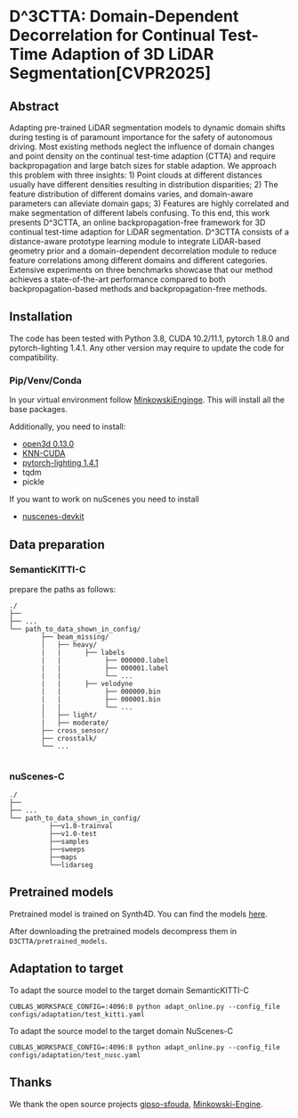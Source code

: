 # **D^3CTTA: Domain-Dependent Decorrelation for Continual Test-Time Adaption of 3D LiDAR Segmentation[CVPR2025]**



## Abstract

Adapting pre-trained LiDAR segmentation models to dynamic domain shifts during testing is of paramount importance for the safety of autonomous driving. 
Most existing methods neglect the influence of domain changes and point density on the continual test-time adaption (CTTA) and require backpropagation and large batch sizes for stable adaption.
We approach this problem with three insights: 1) Point clouds at different distances usually have different densities resulting in distribution disparities; 2) The feature distribution of different domains varies, and domain-aware parameters can alleviate domain gaps; 3) Features are highly correlated and make segmentation of different labels confusing. 
To this end, this work presents D^3CTTA, an online backpropagation-free framework for 3D continual test-time adaption for LiDAR segmentation.
D^3CTTA consists of a distance-aware prototype learning module to integrate LiDAR-based geometry prior and a domain-dependent decorrelation module to reduce feature correlations among different domains and different categories.
Extensive experiments on three benchmarks showcase that our method achieves a state-of-the-art performance compared to both backpropagation-based methods and backpropagation-free methods.

## Installation
The code has been tested with Python 3.8, CUDA 10.2/11.1, pytorch 1.8.0 and pytorch-lighting 1.4.1.
Any other version may require to update the code for compatibility.

### Pip/Venv/Conda
In your virtual environment follow [MinkowskiEnginge](https://github.com/NVIDIA/MinkowskiEngine).
This will install all the base packages.

Additionally, you need to install:
- [open3d 0.13.0](http://www.open3d.org)
- [KNN-CUDA](https://github.com/unlimblue/KNN_CUDA)
- [pytorch-lighting 1.4.1](https://www.pytorchlightning.ai)
- tqdm
- pickle

If you want to work on nuScenes you need to install
- [nuscenes-devkit](https://github.com/nutonomy/nuscenes-devkit)


## Data preparation


### SemanticKITTI-C
prepare the paths as follows:
```
./
├── 
├── ...
└── path_to_data_shown_in_config/
        ├── beam_missing/           
        │   ├── heavy/	
        |   |	   ├── labels
        |   |           ├── 000000.label
        |   |           ├── 000001.label  
        |   |           └── ...
        |   |	   ├── velodyne
        |   |	        ├── 000000.bin
        |   |           ├── 000001.bin
        |   |           └── ...
        │   ├── light/ 
        |   ├── moderate/
        ├── cross_sensor/
        ├── crosstalk/
        └── ...
        
```

### nuScenes-C
```
./
├── 
├── ...
└── path_to_data_shown_in_config/
          ├──v1.0-trainval
          ├──v1.0-test
          ├──samples
          ├──sweeps
          ├──maps
          └──lidarseg
```


## Pretrained models

Pretrained model is trained on Synth4D. You can find the models [here](https://drive.google.com/file/d/1gT6KN1pYWj800qX54jAjWl5VGrHs8Owc/view?usp=sharing).

After downloading the pretrained models decompress them in ```D3CTTA/pretrained_models```.


## Adaptation to target

To adapt the source model to the target domain SemanticKITTI-C

```
CUBLAS_WORKSPACE_CONFIG=:4096:8 python adapt_online.py --config_file configs/adaptation/test_kitti.yaml 
```

To adapt the source model to the target domain NuScenes-C

```
CUBLAS_WORKSPACE_CONFIG=:4096:8 python adapt_online.py --config_file configs/adaptation/test_nusc.yaml 
```




## Thanks
We thank the open source projects [gipso-sfouda](https://github.com/saltoricristiano/gipso-sfouda), [Minkowski-Engine](https://github.com/NVIDIA/MinkowskiEngine).







